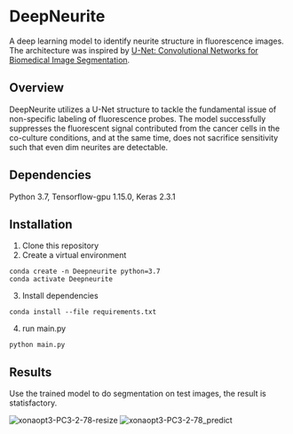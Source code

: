 # DeepNeurite
A deep learning model to identify neurite structure in fluorescence images.
The architecture was inspired by [U-Net: Convolutional Networks for Biomedical Image Segmentation](https://lmb.informatik.uni-freiburg.de/people/ronneber/u-net/).

## Overview
DeepNeurite utilizes a U-Net structure to tackle the fundamental issue of non-specific labeling of fluorescence probes. The model successfully suppresses the fluorescent signal contributed from the cancer cells in the co-culture conditions, and at the same time, does not sacrifice sensitivity such that even dim neurites are detectable. 

## Dependencies
Python 3.7, Tensorflow-gpu 1.15.0, Keras 2.3.1

## Installation
1. Clone this repository
2. Create a virtual environment
```
conda create -n Deepneurite python=3.7
conda activate Deepneurite
```
3. Install dependencies
```
conda install --file requirements.txt
```
4. run main.py  
```
python main.py
```

## Results
Use the trained model to do segmentation on test images, the result is statisfactory.

![xonaopt3-PC3-2-78-resize](https://user-images.githubusercontent.com/59890910/131156412-9da35493-d148-41e7-960a-1e5dea8cdeab.jpg)
![xonaopt3-PC3-2-78_predict](https://user-images.githubusercontent.com/59890910/131156249-8d993455-a739-4f8c-bbfc-d93d42bb3147.png)


